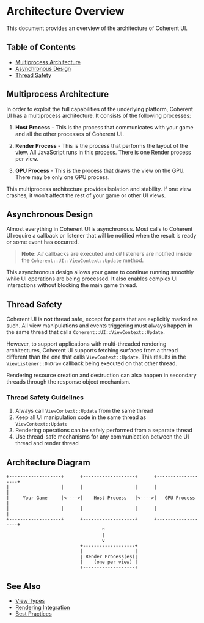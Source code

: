 # Architecture Overview

This document provides an overview of the architecture of Coherent UI.

## Table of Contents

- [Multiprocess Architecture](#multiprocess-architecture)
- [Asynchronous Design](#asynchronous-design)
- [Thread Safety](#thread-safety)

## Multiprocess Architecture

In order to exploit the full capabilities of the underlying platform, Coherent UI has a multiprocess architecture. It consists of the following processes:

1. **Host Process** - This is the process that communicates with your game and all the other processes of Coherent UI.

2. **Render Process** - This is the process that performs the layout of the view. All JavaScript runs in this process. There is one Render process per view.

3. **GPU Process** - This is the process that draws the view on the GPU. There may be only one GPU process.

This multiprocess architecture provides isolation and stability. If one view crashes, it won't affect the rest of your game or other UI views.

## Asynchronous Design

Almost everything in Coherent UI is asynchronous. Most calls to Coherent UI require a callback or listener that will be notified when the result is ready or some event has occurred.

> **Note:** *All* callbacks are executed and *all* listeners are notified **inside** the `Coherent::UI::ViewContext::Update` method.

This asynchronous design allows your game to continue running smoothly while UI operations are being processed. It also enables complex UI interactions without blocking the main game thread.

## Thread Safety

Coherent UI is **not** thread safe, except for parts that are explicitly marked as such. All view manipulations and events triggering must always happen in the same thread that calls `Coherent::UI::ViewContext::Update`.

However, to support applications with multi-threaded rendering architectures, Coherent UI supports fetching surfaces from a thread different than the one that calls `ViewContext::Update`. This results in the `ViewListener::OnDraw` callback being executed on that other thread.

Rendering resource creation and destruction can also happen in secondary threads through the response object mechanism.

### Thread Safety Guidelines

1. Always call `ViewContext::Update` from the same thread
2. Keep all UI manipulation code in the same thread as `ViewContext::Update`
3. Rendering operations can be safely performed from a separate thread
4. Use thread-safe mechanisms for any communication between the UI thread and render thread

## Architecture Diagram

```
+-------------------+      +-------------------+      +-------------------+
|                   |      |                   |      |                   |
|     Your Game     |<---->|    Host Process   |<---->|   GPU Process     |
|                   |      |                   |      |                   |
+-------------------+      +-------------------+      +-------------------+
                                   ^
                                   |
                                   v
                           +-------------------+
                           |                   |
                           | Render Process(es)|
                           |    (one per view) |
                           +-------------------+
```

## See Also

- [View Types](View_Types.md)
- [Rendering Integration](Rendering_Integration.md)
- [Best Practices](Best_Practices.md) 